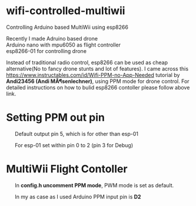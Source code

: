 # wifi-controlled-multiwii
Controlling Arduino based MultiWii using esp8266

Recently I made Adruino based drone <br>
Arduino nano with mpu6050 as flight controller<br>
esp8266-01 for controlling drone

Instead of traditional radio control, esp8266 can be used as cheap alternative(No to fancy drone stunts and lot of features).
I came across this https://www.instructables.com/id/Wifi-PPM-no-App-Needed tutorial by <b>Andi23456 (Andi MÃ¶senlechner)</b>, using PPM mode for drone control.
For detailed instructions on how to bulid esp8266 contoller please follow above link.

<h1>Setting PPM out pin</h1>

<ul>Default output pin 5, which is for other than esp-01</ul>
<ul>For esp-01 set within pin 0 to 2 (pin 3 for Debug)</ul>

<h1>MultiWii Flight Contoller</h1>
<ul>In <b>config.h uncomment PPM mode</b>, PWM mode is set as default.</ul>

<ul>In my as case as I used Arduino PPM input pin is <b>D2</b></ul>
